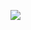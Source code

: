 ![](https://raw.githubusercontent.com/xiaomeng-huang-study/images/main/pictures_Obsidian/Speicherbereich.png)

